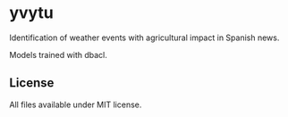 yvytu
=====

Identification of weather events with agricultural impact in Spanish news.

Models trained with dbacl.



License
-------

All files available under MIT license.
